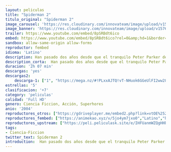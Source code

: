 ```yaml
---
layout: peliculas
title: "Spiderman 2"
titulo_original: "Spiderman 2"
image_carousel: 'https://res.cloudinary.com/innovateam/image/upload/v1576373329/spiderman2-min_verwps.jpg'
image_banner: 'https://res.cloudinary.com/innovateam/image/upload/v1576373332/rexfeatures-1602216a-min_tdoap4.jpg'
trailer: https://www.youtube.com/embed/8pSRBdt6ico
embed: https://www.youtube.com/embed/8pSRBdt6ico?rel=0&amp;hd=1&border=0&wmode=opaque&enablejsapi=1&modestbranding=1&controls=1&showinfo=1
sandbox: allow-same-origin allow-forms
reproductor: fembed
idioma: 'Latino'
description: Han pasado dos años desde que el tranquilo Peter Parker dejó a Mary Jane Watson, su gran amor, y decidió seguir asumir sus responsabilidades como Spider-Man. Peter debe afrontar nuevos desafíos mientras lucha contra el don y la maldición de sus poderes equilibrando sus dos identidades, el escurridizo superhéroe Spider-Man y el estudiante universitario. Las relaciones con las personas que más aprecia están ahora en peligro de ser descubiertas con la aparición del poderoso villano de múltiples tentáculos Doctor Octopus, "Doc Ock". Su atracción por M.J. se hace más fuerte mientras lucha contra el impulso de abandonar su vida secreta y declarar su amor. Mientras tanto, M.J. ha seguido con su vida. Se ha embarcado en su carrera de actriz y tiene un nuevo hombre en su vida. La relación de Peter con su mejor amigo Harry Osborn se ha alejado por la creciente venganza de Harry contra Spider-Man, al que considera responsable de la muerte de su padre.
description_corta:  Han pasado dos años desde que el tranquilo Peter Parker dejó a Mary Jane Watson, su gran amor, y decidió seguir asumir sus responsabilidades como Spider-Man. Peter debe afrontar nuevos desafíos mientras lucha contra el don y la...
duracion: '2h 07 min'
descargas: 'yes'
descargas2:
    descarga-1: ["1", "https://mega.nz/#!PLxxAJTQ!vT-NHuok6GGeUlFI2ww28QGWM8Kg81E_-ChYmBk9sJI", "https://www.google.com/s2/favicons?domain=mega.nz","Mega","https://res.cloudinary.com/imbriitneysam/image/upload/v1541473684/mexico.png", "Latino", "Full HD"]
estrellas: '5'
clasificacion: '+7'
category: 'peliculas'
calidad: 'Full HD'
genero: Ciencia Ficcion, Acción, Superhores
anio: '2004'
reproductores_otros: ["https://gdriveplayer.me/embed2.php?link=vtOE%252Fl9XcXvArmIf8ZLt9QW1YD4peSt3HSKHpHQheGBpEb04pdqoEFwTzofRUPdUO2W2KCMQ9mtiuGJMVV0gXYAzTY0%252FCPipkMm2Hgp2sSMjZVQuwN2IFqpBJpuyNVffeNBDHXaBL9r0DxYAxfN4cMDRSSbNm4B8pnbtL3BiJd6xu1tfTE5smmTBdNAyfqubVZFj4JF1mPggLB5j%252Fh2w92F838kkO5FISsI5uxmnapU7hDNCp2PGezE3yGccaA9PI%253D","Latino"]
reproductores_fembed: ["https://animekao.xyz/v/5jo4ym7jxo0","Latino","https://feurl.com/v/059lpwn0nv6","Latino"]
reproductores_upstream: ["https://peli.peliculask.site/e/IHFUanmWZQgHHbV/","Latino"]
tags:
- Ciencia-Ficcion
twitter_text: Spiderman 2
introduction:  Han pasado dos años desde que el tranquilo Peter Parker dejó a Mary Jane Watson, su gran amor, y decidió seguir asumir sus responsabilidades como Spider-Man. Peter debe afrontar nuevos desafíos mientras lucha contra el don y la
---
```



 








